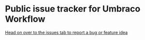 # Public issue tracker for Umbraco Workflow

[Head on over to the issues tab to report a bug or feature idea](https://github.com/umbraco/Umbraco.Workflow.Issues/issues/)
